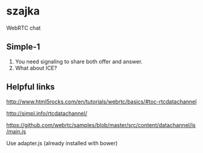 # szajka
WebRTC chat

## Simple-1

1. You need signaling to share both offer and answer.
2. What about ICE?


## Helpful links

http://www.html5rocks.com/en/tutorials/webrtc/basics/#toc-rtcdatachannel

http://simpl.info/rtcdatachannel/

https://github.com/webrtc/samples/blob/master/src/content/datachannel/js/main.js

Use adapter.js (already installed with bower)
